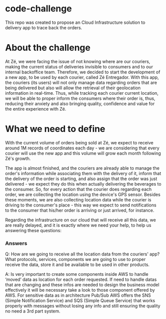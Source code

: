 # code-challenge
This repo was created to propose an Cloud Infrastructure solution to delivery app to trace back the orders.


# About the challenge 

At Zé, we were facing the issue of not knowing where are our couriers, making the current status of deliveries invisible to consumers and to our internal backoffice team. Therefore, we decided to start the development of a new app, to be used by each courier, called Zé Entregador.
With this app, the couriers (its users) will not only manage data regarding orders that are being delivered but also will allow the retrieval of their geolocation information in real-time.
Thus, while tracking each courier current location, we will be able to proper inform the consumers where their order is, thus, reducing their anxiety and also bringing quality, confidence and value for the entire experience with Zé.


# What we need to define
With the current volume of orders being sold at Zé, we expect to receive around 1M records of coordinates each day - we are considering that every courier will use the new app and this volume will grow each month following Zé's growth.

The app is almost finished, and the couriers are already able to manage the order's information while associating them with the delivery of it, inform that the delivery of the order is starting, and also assign that the order was just delivered - we expect they do this when actually delivering the beverages to the consumer. So, for every action that the courier does regarding each order, we are collecting the location using the device's GPS sensor. Besides these moments, we are also collecting location data while the courier is driving to the consumer's place - this way we expect to send notifications to the consumer that his/her order is arriving or just arrived, for instance.

Regarding the infrastructure on our cloud that will receive all this data, we are really delayed, and it is exactly where we need your help, to help us answering these questions:

### Answers 
Q: How are we going to receive all the location data from the couriers' app? What protocols, services, components we are going to use to proper receive the data, store it and be available to be used in other products.

A: 
Is very important to create some components inside AWS to handle ‘moved’ data as location for each order requested. If need to handle datas that are changing and these infos are needed to design the business model effectively it will be necessary take a look to those component offered by AWS. 
For sensitive data as in architecture Pub/Sub AWS offers the SNS (Simple Notification Service) and SQS (Simple Queue Service) that works properly with messages without losing any info and still ensuring the quality no need a 3rd part system. 

